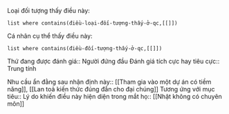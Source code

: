 
Loại đối tượng thấy điều này: 
```dataview 
list where contains(điều-loại-đối-tượng-thấy-ở-qc,[[]]) 
``` 
Cá nhân cụ thể thấy điều này: 
```dataview
list where contains(điều-đối-tượng-thấy-ở-qc,[[]]) 
```
Thứ đang được đánh giá:: Người đứng đầu
Đánh giá tích cực hay tiêu cực:: Trung tính

Nhu cầu ẩn đằng sau nhận định này:: [[Tham gia vào một dự án có tiềm năng]], [[Lan toả kiến thức đúng đắn cho đại chúng]]
Tương ứng với mục tiêu:: 
Lý do khiến điều này hiện diện trong mắt họ:: [[Nhật không có chuyên môn]]